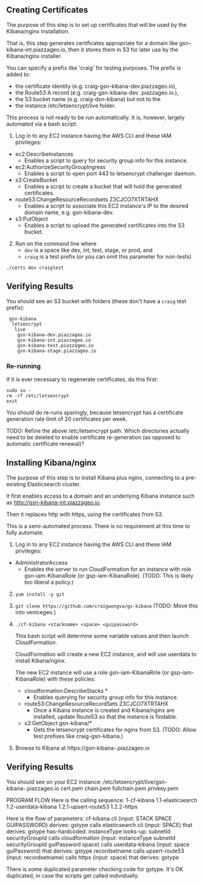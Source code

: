## Creating Certificates
The purpose of this step is to set up certificates that will be used by the Kibana/nginx installation.

That is, this step generates certificates appropriate for a domain like gsn-kibana-int.piazzageo.io,
then it stores them in S3 for later use by the Kibana/nginx installer.

You can specify a prefix like 'craig' for testing purposes. The prefix is added to:
* the certificate identity (e.g. craig-gsn-kibana-dev.piazzageo.io),
* the Route53 A record (e.g. craig-gsn-kibana-dev .piazzageo.io.),
* the S3 bucket name (e.g. craig-dsn-kibana)
but not to the  
* the instance /etc/letsencrypt/live folder.

This process is not ready to be run automatically. It is, however, largely automated via a bash script.

1. Log in to any EC2 instance having the AWS CLI and these IAM privileges:
  * ec2:DescribeInstances 
    * Enables a script to query for security group info for this instance.
  * ec2:AuthorizeSecurityGroupIngress
    * Enables a script to open port 443 to letsencrypt challenger daemon.
  * s3:CreateBucket 
    * Enables a script to create a bucket that will hold the generated certificates.
  * route53:ChangeResourceRecordsets Z3CJCO7XTRTAHX 
    * Enables a script to associate this EC2 instance's IP to the desired domain name, e.g. gsn-kibana-dev. 
  * s3:PutObject 
    * Enables a script to upload the generated certificates into the S3 bucket.

2. Run on the command line where 
   * `dev` is a space like dev, int, test, stage, or prod, and   
   * `craig` is a test prefix (or you can omit this parameter for non-tests)
```
./certs dev craigtest
```

## Verifying Results
You should see an S3 bucket with folders (these don't have a `craig` test prefix):
```
 gsn-kibana
  letsencrypt
   live
    gsn-kibana-dev.piazzageo.io
    gsn-kibana-int.piazzageo.io
    gsn-kibana-test.piazzageo.io
    gsn-kibana-stage.piazzageo.io
```
### Re-running
If it is ever necessary to regenerate certificates, do this first:
```
sudo su -
rm -rf /etc/letsencrypt
exit
```
You should do re-runs sparingly, because letsencrypt has a certificate generation rate limit of 20
certificates per week.

TODO: Refine the above /etc/letsencrypt path. Which directories actually need to be deleted to enable
certificate re-generation (as opposed to automatic certificate renewal)?
 
## Installing Kibana/nginx
The purpose of this step is to install Kibana plus nginx, connecting to a pre-existing Elasticsearch cluster.

It first enables access to a domain and an underlying Kibana instance such as http://gsn-kibana-int.piazzageo.io.

Then it replaces http with https, using the certificates from S3.

This is a semi-automated process.  There is no requirement at this time to fully automate.

1. Log in to any EC2 instance having the AWS CLI and these IAM privileges:
  * AdministratorAccess
    * Enables the server to run CloudFormation for an instance with role gsn-iam-KibanaRole (or gsp-iam-KibanaRole).
(TODO: This is likely too liberal a policy.)
2. `yum install -y git`
3. `git clone https://github.com/craigwongva/gs-kibana`
(TODO: Move this into venicegeo.)
4. `./cf-kibana <stackname> <space> <guipassword>`

   This bash script will determine some variable values and then launch CloudFormation.

   CloudFormation will create a new EC2 instance, and will use userdata to install Kibana/nginx.

   The new EC2 instance will use a role gsn-iam-KibanaRole (or gsp-iam-KibanaRole) with
   these policies:
     * cloudformation:DescribeStacks * 
       * Enables querying for security group info for this instance.
     * route53:ChangeResourceRecordSets Z3CJCO7XTRTAHX
       * Once a Kibana instance is created and Kibana/nginx are installed, update Route53 so that the instance is findable.
     * s3:GetObject gsn-kibana/* 
       * Gets the letsencrypt certificates for nginx from S3. (TODO: Allow test prefixes like craig-gsn-kibana.)

5. Browse to Kibana at https://gsn-kibana-<space>.piazzageo.io

## Verifying Results

You should see on your EC2 instance:
 /etc/letsencrypt/live/gsn-kibana-<space>.piazzageo.io
  cert.pem
  chain.pem
  fullchain.pem
  privkey.pem

PROGRAM FLOW
Here is the calling sequence:
1-cf-kibana
1.1-elasticsearch
1.2-userdata-kibana
1.2.1-upsert-route53
1.2.2-https

Here is the flow of parameters:
cf-kibana.cli (input: STACK SPACE GUIPASSWORD) derives: gstype
 calls elasticsearch.cli (input: SPACE) that derives: gstype
 has-hardcoded: instanceType
 looks-up: subnetId securityGroupId
 calls cloudformation (input: instanceType subnetId securityGroupId guiPassword space)
 calls userdata-kibana (input: space guiPassword) that derives: gstype recordsetname
  calls upsert-route53 (input: recordsetname)
  calls https (input: space) that derives: gstype

There is some duplicated parameter checking code for gstype. It's OK duplicated,
in case the scripts get called individually.


